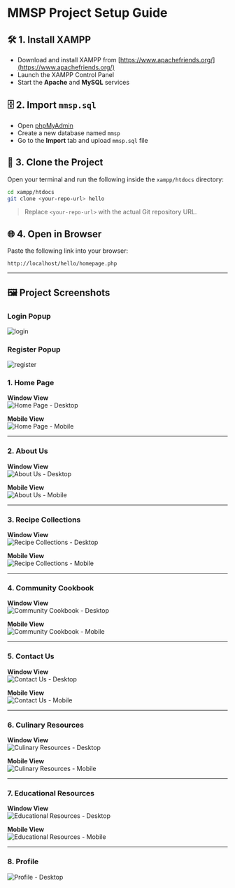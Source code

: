 # MMSP Project Setup Guide

## 🛠️ 1. Install XAMPP
- Download and install XAMPP from [https://www.apachefriends.org/](https://www.apachefriends.org/)
- Launch the XAMPP Control Panel
- Start the **Apache** and **MySQL** services

## 🗄️ 2. Import `mmsp.sql`
- Open [phpMyAdmin](http://localhost/phpmyadmin)
- Create a new database named `mmsp`
- Go to the **Import** tab and upload `mmsp.sql` file

## 🔄 3. Clone the Project
Open your terminal and run the following inside the `xampp/htdocs` directory:

```bash
cd xampp/htdocs
git clone <your-repo-url> hello
```

> Replace `<your-repo-url>` with the actual Git repository URL.

## 🌐 4. Open in Browser
Paste the following link into your browser:

```
http://localhost/hello/homepage.php
```

---

## 🖼️ Project Screenshots

### Login Popup
![login](images/login.png)

### Register Popup
![register](images/register.png)

### 1. Home Page
**Window View**  
![Home Page - Desktop](images/homepage.png)

**Mobile View**  
![Home Page - Mobile](images/homepage_m.png)

---

### 2. About Us
**Window View**  
![About Us - Desktop](images/aboutus.png)

**Mobile View**  
![About Us - Mobile](images/aboutus_mmm.png)

---

### 3. Recipe Collections
**Window View**  
![Recipe Collections - Desktop](images/recipe.png)

**Mobile View**  
![Recipe Collections - Mobile](images/recipe_m.png)

---

### 4. Community Cookbook
**Window View**  
![Community Cookbook - Desktop](images/cookbook.png)

**Mobile View**  
![Community Cookbook - Mobile](images/cookbook_m.png)

---

### 5. Contact Us
**Window View**  
![Contact Us - Desktop](images/contactus.png)

**Mobile View**  
![Contact Us - Mobile](images/contactus_m.png)

---

### 6. Culinary Resources
**Window View**  
![Culinary Resources - Desktop](images/culinary.png)

**Mobile View**  
![Culinary Resources - Mobile](images/culinary_m.png)

---

### 7. Educational Resources
**Window View**  
![Educational Resources - Desktop](images/educational.png)

**Mobile View**  
![Educational Resources - Mobile](images/educational_m.png)

---

### 8. Profile

![Profile - Desktop](images/profile.png)

